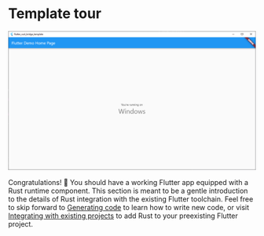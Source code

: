 # Template tour

![success-screen](success.png)

Congratulations! 🎉 You should have a working Flutter app equipped with
a Rust runtime component. This section is meant to be a gentle introduction to the details of Rust integration with the existing Flutter toolchain. Feel free to skip forward to [Generating code](generate.md) to learn how to write new code, or visit
[Integrating with existing projects](integrate.md) to add Rust to your preexisting Flutter project.